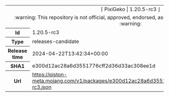 <html><table>
<tr><td colspan="2" align="center"><img width="0" height="0"><br/>⌈ PixiGeko | 1.20.5-rc3 ⌋<br/><img width="0" height="0"></td></tr>
<tr><td colspan="2" align="center"><img width="0" height="0"><br/>
:warning: This repository is not official, approved, endorsed, associated or connected with Mojang :warning:
<br/><img width="0" height="0"></td></tr>
<tr><th>Id</th><td>1.20.5-rc3</td></tr>
<tr><th>Type</th><td>releases-candidate</td></tr>
<tr><th>Release time</th><td>2024-04-22T13:42:34+00:00</td></tr>
<tr><th>SHA1</th><td>e300d12ac28a6d3551776cff2d36d33ac308ee1d</td></tr>
<tr><th>Url</th><td><a href="https://piston-meta.mojang.com/v1/packages/e300d12ac28a6d3551776cff2d36d33ac308ee1d/1.20.5-rc3.json">https://piston-meta.mojang.com/v1/packages/e300d12ac28a6d3551776cff2d36d33ac308ee1d/1.20.5-rc3.json</a></td></tr>